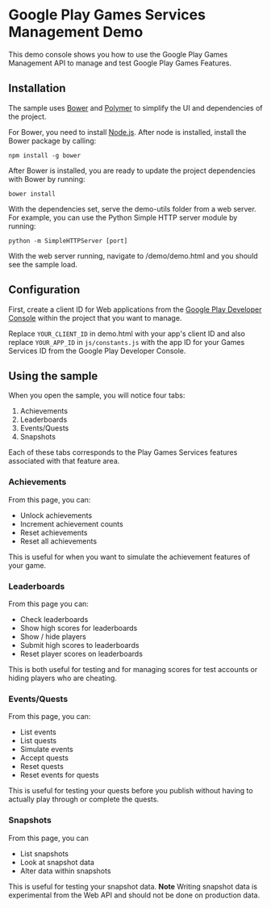 # Google Play Games Services Management Demo #

This demo console shows you how to use the Google Play Games Management API to
manage and test Google Play Games Features.

## Installation ##
The sample uses [Bower](http://bower.io/) and
[Polymer](http://www.polymer-project.org/) to simplify the UI and dependencies
of the project.

For Bower, you need to install [Node.js](http://nodejs.org/). After node is
installed, install the Bower package by calling:

`npm install -g bower`

After Bower is installed, you are ready to update the project dependencies with
Bower by running:

`bower install`

With the dependencies set, serve the demo-utils folder from a web server. For
example, you can use the Python Simple HTTP server module by running:

`python -m SimpleHTTPServer [port]`

With the web server running, navigate to /demo/demo.html and you should see
the sample load.

## Configuration ##
First, create a client ID for Web applications from the [Google Play Developer
Console](https://play.google.com/apps/publish) within the project that you
want to manage.

Replace `YOUR_CLIENT_ID` in demo.html with your app's client ID and also replace
`YOUR_APP_ID` in `js/constants.js` with the app ID for your Games Services ID
from the Google Play Developer Console.

## Using the sample ##
When you open the sample, you will notice four tabs:
1. Achievements
2. Leaderboards
3. Events/Quests
4. Snapshots

Each of these tabs corresponds to the Play Games Services features associated
with that feature area.

### Achievements ###
From this page, you can:
* Unlock achievements
* Increment achievement counts
* Reset achievements
* Reset all achievements

This is useful for when you want to simulate the achievement features of your
game.

### Leaderboards ###
From this page you can:

* Check leaderboards
* Show high scores for leaderboards
* Show / hide players
* Submit high scores to leaderboards
* Reset player scores on leaderboards

This is both useful for testing and for managing scores for test accounts or
hiding players who are cheating.

### Events/Quests ###
From this page, you can:
* List events
* List quests
* Simulate events
* Accept quests
* Reset quests
* Reset events for quests

This is useful for testing your quests before you publish without having to
actually play through or complete the quests.

### Snapshots ###
From this page, you can
* List snapshots
* Look at snapshot data
* Alter data within snapshots

This is useful for testing your snapshot data. **Note** Writing snapshot data
is experimental from the Web API and should not be done on production data.
